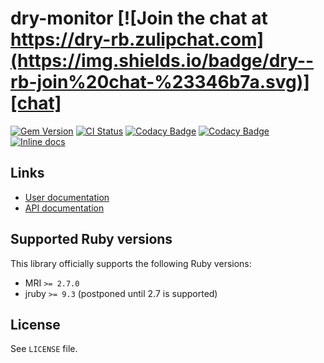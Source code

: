 <!--- this file is synced from dry-rb/template-gem project -->
[gem]: https://rubygems.org/gems/dry-monitor
[actions]: https://github.com/dry-rb/dry-monitor/actions
[codacy]: https://www.codacy.com/gh/dry-rb/dry-monitor
[chat]: https://dry-rb.zulipchat.com
[inchpages]: http://inch-ci.org/github/dry-rb/dry-monitor

# dry-monitor [![Join the chat at https://dry-rb.zulipchat.com](https://img.shields.io/badge/dry--rb-join%20chat-%23346b7a.svg)][chat]

[![Gem Version](https://badge.fury.io/rb/dry-monitor.svg)][gem]
[![CI Status](https://github.com/dry-rb/dry-monitor/workflows/ci/badge.svg)][actions]
[![Codacy Badge](https://api.codacy.com/project/badge/Grade/984c4274e56d423a818e7a1bf5e963d0)][codacy]
[![Codacy Badge](https://api.codacy.com/project/badge/Coverage/984c4274e56d423a818e7a1bf5e963d0)][codacy]
[![Inline docs](http://inch-ci.org/github/dry-rb/dry-monitor.svg?branch=master)][inchpages]

## Links

* [User documentation](https://dry-rb.org/gems/dry-monitor)
* [API documentation](http://rubydoc.info/gems/dry-monitor)

## Supported Ruby versions

This library officially supports the following Ruby versions:

* MRI `>= 2.7.0`
* jruby `>= 9.3` (postponed until 2.7 is supported)

## License

See `LICENSE` file.
